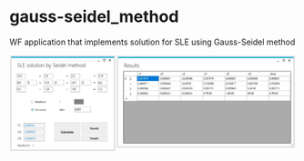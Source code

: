 # gauss-seidel_method
WF application that implements solution for SLE using Gauss-Seidel method

![MainForm](https://raw.githubusercontent.com/lion223/gauss-seidel_method/master/MainForm.jpg)